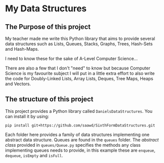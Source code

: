 # My Data Structures

## The Purpose of this project

My teacher made me write this Python library that aims to provide several data structures such as Lists, Queues, Stacks, Graphs, Trees, Hash-Sets and Hash-Maps.

I need to know these for the sake of A-Level Computer Science...

There are also a few that I don't "need" to know but because Computer Science is my favourite subject I will put in a little extra effort to also write the code for Doubly-Linked Lists, Array Lists, Deques, Tree Maps, Heaps and Vectors. 

## The structure of this project
This project provides a Python library called `DanielsDataStructures`. You can install it by using:
```
pip install git+https://github.com/saawd/SixthFormDataStructures.git
```

Each folder here provides a family of data structures implementing one abstract data structure. Queues are found in the `queues` folder. The *abstract class* provided in `queues/Queue.py` specifies the methods any class implementing queues needs to provide, in this example these are `enqueue`, `dequeue`, `isEmpty` and `isFull`.  


